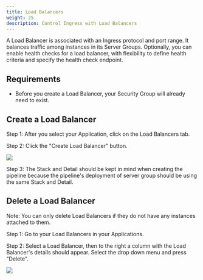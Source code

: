 ```yaml
---
title: Load Balancers
weight: 25
description: Control Ingress with Load Balancers
---
```


A Load Balancer is associated with an Ingress protocol and port range. It balances traffic among instances in its Server Groups. Optionally, you can enable health checks for a load balancer, with flexibility to define health criteria and specify the health check endpoint.

## Requirements

- Before you create a Load Balancer, your Security Group will already need to exist.

## Create a Load Balancer

Step 1: After you select your Application, click on the Load Balancers tab.

Step 2: Click the "Create Load Balancer" button.

![](/images/Image-2017-03-24-at-4.50.37-PM.png)

Step 3: The Stack and Detail should be kept in mind when creating the pipeline because the pipeline's deployment of server group should be using the same Stack and Detail.

## Delete a Load Balancer

Note: You can only delete Load Balancers if they do not have any instances attached to them.

Step 1: Go to your Load Balancers in your Applications.

Step 2: Select a Load Balancer, then to the right a column with the Load Balancer's details should appear. Select the drop down menu and press "Delete".

![](/images/Image-2017-03-24-at-4.56.31-PM.png)
